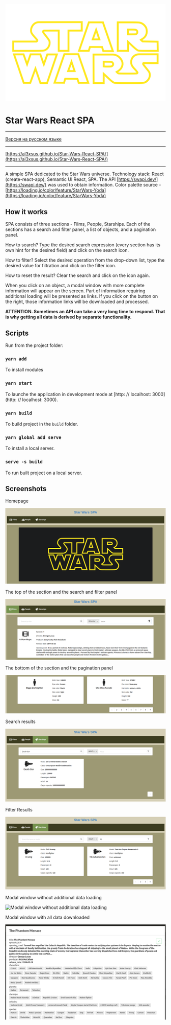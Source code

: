 ![Star Wars Logo](src/logo.svg "Star Wars Logo")

# Star Wars React SPA

___

[Версия на русском языке](README_ru.md)

___

[https://al3xsus.github.io/Star-Wars-React-SPA/](https://al3xsus.github.io/Star-Wars-React-SPA/)

___

A simple SPA dedicated to the Star Wars universe.
Technology stack: React (create-react-app), Semantic UI React, SPA.
The API [https://swapi.dev/](https://swapi.dev/) was used to obtain information.
Color palette source - [https://loading.io/color/feature/StarWars-Yoda](https://loading.io/color/feature/StarWars-Yoda)

## How it works

SPA consists of three sections - Films, People, Starships.
Each of the sections has a search and filter panel, a list of objects, and a pagination panel.

How to search? Type the desired search expression (every section has its own hint for the desired field) and click on 
the search icon.

How to filter? Select the desired operation from the drop-down list, type the desired value for filtration and click on 
the filter icon.

How to reset the result? Clear the search and click on the icon again.

When you click on an object, a modal window with more complete information will appear on the screen. Part of 
information requiring additional loading will be presented as links. If you click on the button on the right, those 
information links will be downloaded and processed.

**ATTENTION. Sometimes an API can take a very long time to respond. That is why getting all data is derived by separate 
functionality.**

## Scripts

Run from the project folder:

### `yarn add`

To install modules

### `yarn start`

To launche the application in development mode at [http: // localhost: 3000] (http: // localhost: 3000).

### `yarn build`

To build project in the `build` folder.

### `yarn global add serve`

To install a local server.

### `serve -s build`

To run built project on a local server.

## Screenshots

Homepage

![Homepage](screenshots/screenshot_1.png?raw=true "Homepage")

The top of the section and the search and filter panel

![Upper section](screenshots/screenshot_2.png?raw=true "Upper section")

The bottom of the section and the pagination panel

![Bottom of the section](screenshots/screenshot_3.png?raw=true "Bottom of the section")

Search results

![Search results](screenshots/screenshot_4.png?raw=true "Search results")

Filter Results

![Filter Results](screenshots/screenshot_5.png?raw=true "Filter Results")

Modal window without additional data loading

![Modal window without additional data loading](screenshots/screenshot_6.png?raw=true "Modal window without additional
data loading")

Modal window with all data downloaded

![Modal window with all data downloaded](screenshots/screenshot_7.png?raw=true "Modal window with all data downloaded")
